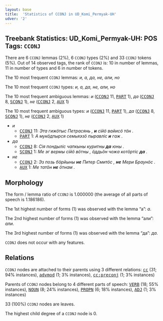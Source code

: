 ```yaml
---
layout: base
title:  'Statistics of CCONJ in UD_Komi_Permyak-UH'
udver: '2'
---
```


## Treebank Statistics: UD_Komi_Permyak-UH: POS Tags: `CCONJ`

There are 6 `CCONJ` lemmas (2%), 6 `CCONJ` types (2%) and 33 `CCONJ` tokens (5%).
Out of 14 observed tags, the rank of `CCONJ` is: 10 in number of lemmas, 11 in number of types and 6 in number of tokens.

The 10 most frequent `CCONJ` lemmas: <em>и, а, да, не, али, но</em>

The 10 most frequent `CCONJ` types:  <em>и, а, да, не, али, но</em>

The 10 most frequent ambiguous lemmas: <em>и</em> (<tt><a href="koi_uh-pos-CCONJ.html">CCONJ</a></tt> 11, <tt><a href="koi_uh-pos-PART.html">PART</a></tt> 1), <em>да</em> (<tt><a href="koi_uh-pos-CCONJ.html">CCONJ</a></tt> 8, <tt><a href="koi_uh-pos-SCONJ.html">SCONJ</a></tt> 1), <em>не</em> (<tt><a href="koi_uh-pos-CCONJ.html">CCONJ</a></tt> 2, <tt><a href="koi_uh-pos-AUX.html">AUX</a></tt> 1)

The 10 most frequent ambiguous types:  <em>и</em> (<tt><a href="koi_uh-pos-CCONJ.html">CCONJ</a></tt> 11, <tt><a href="koi_uh-pos-PART.html">PART</a></tt> 1), <em>да</em> (<tt><a href="koi_uh-pos-CCONJ.html">CCONJ</a></tt> 8, <tt><a href="koi_uh-pos-SCONJ.html">SCONJ</a></tt> 1), <em>не</em> (<tt><a href="koi_uh-pos-CCONJ.html">CCONJ</a></tt> 2, <tt><a href="koi_uh-pos-AUX.html">AUX</a></tt> 1)


* <em>и</em>
  * <tt><a href="koi_uh-pos-CCONJ.html">CCONJ</a></tt> 11: <em>Эта гижӧтыс Петрасянь , <b>и</b> сійӧ вайисӧ тӧн .</em>
  * <tt><a href="koi_uh-pos-PART.html">PART</a></tt> 1: <em>А мукӧдпырся семьяэзӧ пыравліс <b>и</b> гаж .</em>
* <em>да</em>
  * <tt><a href="koi_uh-pos-CCONJ.html">CCONJ</a></tt> 8: <em>Сія пондыліс чапкыны куритны <b>да</b> юны .</em>
  * <tt><a href="koi_uh-pos-SCONJ.html">SCONJ</a></tt> 1: <em>Ме эг вермы сійӧ вӧтны , ӧддьӧн чожа котӧртіс <b>да</b> .</em>
* <em>не</em>
  * <tt><a href="koi_uh-pos-CCONJ.html">CCONJ</a></tt> 2: <em>Эз позь бӧрйыны <b>не</b> Питер Смитӧс , <b>не</b> Мери Браунӧс .</em>
  * <tt><a href="koi_uh-pos-AUX.html">AUX</a></tt> 1: <em>Ме татӧн <b>не</b> ӧтнам .</em>

## Morphology

The form / lemma ratio of `CCONJ` is 1.000000 (the average of all parts of speech is 1.186186).

The 1st highest number of forms (1) was observed with the lemma “а”: <em>а</em>.

The 2nd highest number of forms (1) was observed with the lemma “али”: <em>али</em>.

The 3rd highest number of forms (1) was observed with the lemma “да”: <em>да</em>.

`CCONJ` does not occur with any features.


## Relations

`CCONJ` nodes are attached to their parents using 3 different relations: <tt><a href="koi_uh-dep-cc.html">cc</a></tt> (31; 94% instances), <tt><a href="koi_uh-dep-advmod.html">advmod</a></tt> (1; 3% instances), <tt><a href="koi_uh-dep-cc-preconj.html">cc:preconj</a></tt> (1; 3% instances)

Parents of `CCONJ` nodes belong to 4 different parts of speech: <tt><a href="koi_uh-pos-VERB.html">VERB</a></tt> (18; 55% instances), <tt><a href="koi_uh-pos-NOUN.html">NOUN</a></tt> (8; 24% instances), <tt><a href="koi_uh-pos-PROPN.html">PROPN</a></tt> (6; 18% instances), <tt><a href="koi_uh-pos-ADJ.html">ADJ</a></tt> (1; 3% instances)

33 (100%) `CCONJ` nodes are leaves.

The highest child degree of a `CCONJ` node is 0.

